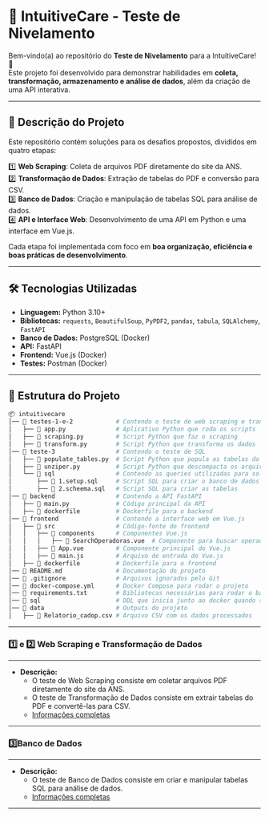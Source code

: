 # 🏥 IntuitiveCare - Teste de Nivelamento  

Bem-vindo(a) ao repositório do **Teste de Nivelamento** para a IntuitiveCare! 🚀  
Este projeto foi desenvolvido para demonstrar habilidades em **coleta, transformação, armazenamento e análise de dados**, além da criação de uma API interativa.  

---

## 📌 **Descrição do Projeto**  

Este repositório contém soluções para os desafios propostos, divididos em quatro etapas:  

1️⃣ **Web Scraping**: Coleta de arquivos PDF diretamente do site da ANS.  
2️⃣ **Transformação de Dados**: Extração de tabelas do PDF e conversão para CSV.  
3️⃣ **Banco de Dados**: Criação e manipulação de tabelas SQL para análise de dados.  
4️⃣ **API e Interface Web**: Desenvolvimento de uma API em Python e uma interface em Vue.js.  

Cada etapa foi implementada com foco em **boa organização, eficiência e boas práticas de desenvolvimento**.  

---

## 🛠 **Tecnologias Utilizadas**  

- **Linguagem:** Python 3.10+  
- **Bibliotecas:** `requests`, `BeautifulSoup`, `PyPDF2`, `pandas`, `tabula`, `SQLAlchemy`, `FastAPI`  
- **Banco de Dados:** PostgreSQL (Docker)  
- **API:** FastAPI  
- **Frontend:** Vue.js (Docker)  
- **Testes:** Postman (Docker)  

---

## 📂 **Estrutura do Projeto**  

```bash
📦 intuitivecare
│── 📂 testes-1-e-2            # Contendo o teste de web scraping e transformação de dados
│   ├── 📜 app.py              # Aplicativo Python que roda os scripts
│   ├── 📜 scraping.py         # Script Python que faz o scraping
│   ├── 📜 transform.py        # Script Python que transforma os dados
│── 📂 teste-3                 # Contendo o teste de SQL
│   ├── 📜 populate_tables.py  # Script Python que popula as tabelas do banco postgres
│   ├── 📜 unziper.py          # Script Python que descompacta os arquivos CSV do teste 3
│   └── 📂 sql                 # Contendo as queries utilizadas para solucionar o teste 3
│       ├── 📜 1.setup.sql     # Script SQL para criar o banco de dados
│       ├── 📜 2.scheema.sql   # Script SQL para criar as tabelas
│── 📂 backend                 # Contendo a API FastAPI
│   ├── 📜 main.py             # Código principal da API
│   ├── 📜 dockerfile          # Dockerfile para o backend
│── 📂 frontend                # Contendo a interface web em Vue.js
│   ├── 📂 src                 # Código-fonte do frontend
│   │   ├── 📂 components      # Componentes Vue.js
│   │   │   ├── 📜 SearchOperadoras.vue  # Componente para buscar operadoras
│   │   ├── 📜 App.vue         # Componente principal do Vue.js
│   │   ├── 📜 main.js         # Arquivo de entrada do Vue.js
│   ├── 📜 dockerfile          # Dockerfile para o frontend
│── 📜 README.md               # Documentação do projeto
│── 📜 .gitignore              # Arquivos ignorados pelo Git
│── 📜 docker-compose.yml      # Docker Compose para rodar o projeto
│── 📜 requirements.txt        # Bibliotecas necessárias para rodar o backend
│── 📂 sql                     # DDL que inicia junto ao docker quando sobe o banco
│── 📂 data                    # Outputs do projeto
│   ├── 📜 Relatorio_cadop.csv # Arquivo CSV com os dados processados
```

---

### **1️⃣ e 2️⃣ Web Scraping e Transformação de Dados**

---

- **Descrição:**  
  - O teste de Web Scraping consiste em coletar arquivos PDF diretamente do site da ANS.  
  - O teste de Transformação de Dados consiste em extrair tabelas do PDF e convertê-las para CSV.
  - [Informações completas](testes-1-e-2/README.md)

---

### **3️⃣Banco de Dados**

---

- **Descrição:**  
  - O teste de Banco de Dados consiste em criar e manipular tabelas SQL para análise de dados.
  - [Informações completas](teste-3/README.md)

---
